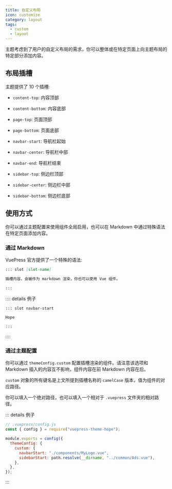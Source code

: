 ```yaml
---
title: 自定义布局
icon: customize
category: layout
tags:
  - custom
  - layout
---
```


主题考虑到了用户的自定义布局的需求，你可以整体或在特定页面上向主题布局的特定部分添加内容。

## 布局插槽

主题提供了 10 个插槽:

- `content-top`: 内容顶部
- `content-bottom`: 内容底部

- `page-top`: 页面顶部
- `page-bottom`: 页面底部

- `navbar-start`: 导航栏起始
- `navbar-center`: 导航栏中部
- `navbar-end`: 导航栏结束

- `sidebar-top`: 侧边栏顶部
- `sidebar-center`: 侧边栏中部
- `sidebar-bottom`: 侧边栏底部

## 使用方式

你可以通过主题配置来使用组件全局启用，也可以在 Markdown 中通过特殊语法在特定页面添加内容。

### 通过 Markdown

VuePress 官方提供了一个特殊的语法:

```md
::: slot [slot-name]

插槽内容，会被作为 markdown 渲染，你也可以使用 Vue 组件。

:::
```

:::: details 例子

```md
::: slot navbar-start

Hope

:::
```

::::

### 通过主题配置

你可以通过 `themeConfig.custom` 配置插槽渲染的组件。请注意该选项和 Markdown 插入的内容互不影响，组件内容在前 Markdown 内容在后。

`custom` 对象的所有键名是上文所提到插槽名称的 `camelCase` 版本，值为组件的对应路径。

你可以填入一个绝对路径，也可以填入一个相对于 `.vuepress` 文件夹的相对路径。

::: details 例子

```js
// .vuepress/config.js
const { config } = require("vuepress-theme-hope");

module.exports = config({
  themeConfig: {
    custom: {
      navbarStart: "./components/MyLogo.vue",
      sidebarStart: path.resolve(__dirname, "../common/Ads.vue"),
    },
  },
});
```

:::
